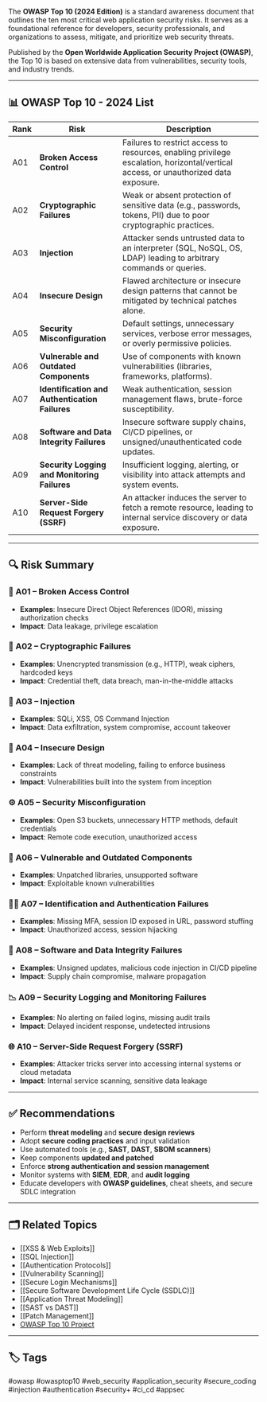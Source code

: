 The **OWASP Top 10 (2024 Edition)** is a standard awareness document that outlines the ten most critical web application security risks. It serves as a foundational reference for developers, security professionals, and organizations to assess, mitigate, and prioritize web security threats.

Published by the **Open Worldwide Application Security Project (OWASP)**, the Top 10 is based on extensive data from vulnerabilities, security tools, and industry trends.

---

## 📊 OWASP Top 10 - 2024 List

| Rank | Risk | Description |
|------|------|-------------|
| A01  | **Broken Access Control** | Failures to restrict access to resources, enabling privilege escalation, horizontal/vertical access, or unauthorized data exposure. |
| A02  | **Cryptographic Failures** | Weak or absent protection of sensitive data (e.g., passwords, tokens, PII) due to poor cryptographic practices. |
| A03  | **Injection** | Attacker sends untrusted data to an interpreter (SQL, NoSQL, OS, LDAP) leading to arbitrary commands or queries. |
| A04  | **Insecure Design** | Flawed architecture or insecure design patterns that cannot be mitigated by technical patches alone. |
| A05  | **Security Misconfiguration** | Default settings, unnecessary services, verbose error messages, or overly permissive policies. |
| A06  | **Vulnerable and Outdated Components** | Use of components with known vulnerabilities (libraries, frameworks, platforms). |
| A07  | **Identification and Authentication Failures** | Weak authentication, session management flaws, brute-force susceptibility. |
| A08  | **Software and Data Integrity Failures** | Insecure software supply chains, CI/CD pipelines, or unsigned/unauthenticated code updates. |
| A09  | **Security Logging and Monitoring Failures** | Insufficient logging, alerting, or visibility into attack attempts and system events. |
| A10  | **Server-Side Request Forgery (SSRF)** | An attacker induces the server to fetch a remote resource, leading to internal service discovery or data exposure. |

---

## 🔍 Risk Summary

### 🔐 A01 – Broken Access Control
- **Examples**: Insecure Direct Object References (IDOR), missing authorization checks
- **Impact**: Data leakage, privilege escalation

### 🔐 A02 – Cryptographic Failures
- **Examples**: Unencrypted transmission (e.g., HTTP), weak ciphers, hardcoded keys
- **Impact**: Credential theft, data breach, man-in-the-middle attacks

### 💉 A03 – Injection
- **Examples**: SQLi, XSS, OS Command Injection
- **Impact**: Data exfiltration, system compromise, account takeover

### 🧱 A04 – Insecure Design
- **Examples**: Lack of threat modeling, failing to enforce business constraints
- **Impact**: Vulnerabilities built into the system from inception

### ⚙️ A05 – Security Misconfiguration
- **Examples**: Open S3 buckets, unnecessary HTTP methods, default credentials
- **Impact**: Remote code execution, unauthorized access

### 🧬 A06 – Vulnerable and Outdated Components
- **Examples**: Unpatched libraries, unsupported software
- **Impact**: Exploitable known vulnerabilities

### 🧑‍💼 A07 – Identification and Authentication Failures
- **Examples**: Missing MFA, session ID exposed in URL, password stuffing
- **Impact**: Unauthorized access, session hijacking

### 🧾 A08 – Software and Data Integrity Failures
- **Examples**: Unsigned updates, malicious code injection in CI/CD pipeline
- **Impact**: Supply chain compromise, malware propagation

### 📉 A09 – Security Logging and Monitoring Failures
- **Examples**: No alerting on failed logins, missing audit trails
- **Impact**: Delayed incident response, undetected intrusions

### 🌐 A10 – Server-Side Request Forgery (SSRF)
- **Examples**: Attacker tricks server into accessing internal systems or cloud metadata
- **Impact**: Internal service scanning, sensitive data leakage

---

## ✅ Recommendations

- Perform **threat modeling** and **secure design reviews**
- Adopt **secure coding practices** and input validation
- Use automated tools (e.g., **SAST**, **DAST**, **SBOM scanners**)
- Keep components **updated and patched**
- Enforce **strong authentication and session management**
- Monitor systems with **SIEM**, **EDR**, and **audit logging**
- Educate developers with **OWASP guidelines**, cheat sheets, and secure SDLC integration
---

## 🗂 Related Topics

- [[XSS & Web Exploits]]
- [[SQL Injection]]
- [[Authentication Protocols]]
- [[Vulnerability Scanning]]
- [[Secure Login Mechanisms]]
- [[Secure Software Development Life Cycle (SSDLC)]]
- [[Application Threat Modeling]]
- [[SAST vs DAST]]
- [[Patch Management]]
- [OWASP Top 10 Project](https://owasp.org/www-project-top-ten/)

---

## 🏷 Tags

#owasp #owasptop10 #web_security #application_security #secure_coding #injection #authentication #security+ #ci_cd #appsec
